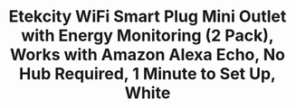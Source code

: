 ---
title: > #shorten me
  Etekcity WiFi Smart Plug Mini Outlet with Energy Monitoring (2 Pack), Works with Amazon Alexa Echo, No Hub Required, 1 Minute to Set Up, White
name: >
  Etekcity WiFi Smart Plug Mini Outlet with Energy Monitoring (2 Pack), Works with Amazon Alexa Echo, No Hub Required, 1 Minute to Set Up, White
buy_now: "https://www.amazon.com/Etekcity-Outlet-Energy-Monitoring-Required/dp/B06XSTJST6?SubscriptionId=AKIAIA5RBQIWQVTCUEUQ&tag=coldcutdeals-20&linkCode=xm2&camp=2025&creative=165953&creativeASIN=B06XSTJST6"
description_markdown: >-

  - Works with Amazon Alexa for voice control. Power your devices without lifting a finger. Does not currently support Google Home, SmartThings, Homekit, or IFTTT

  - Track power usage for connected devices and figure out which devices use the most energy. You can effectively cut your usage so that you can save money on your next electric bill

  - Easy to install and stable connection. Controlled from different devices and manage your home on your smartphone or tablet from anywhere

  - Get ready to have a smart home and create customized schedule to automatically turn on and off any home electronics or appliances such as lamps, Christmas lighting, coffee maker, etc

  - 30-day money back, 2-year warranty and lifetime support. *ONLY support 2.4GHz WiFi


tweet_id_str: "939385538687225856"
price: "$69.90"
list_price: "$49.99"
deal_price: "$26.99"
you_save: "$42.91 (61%)"
asin: "B06XSTJST6"
image: "https://images-na.ssl-images-amazon.com/images/I/412v-AA4thL.jpg"
---